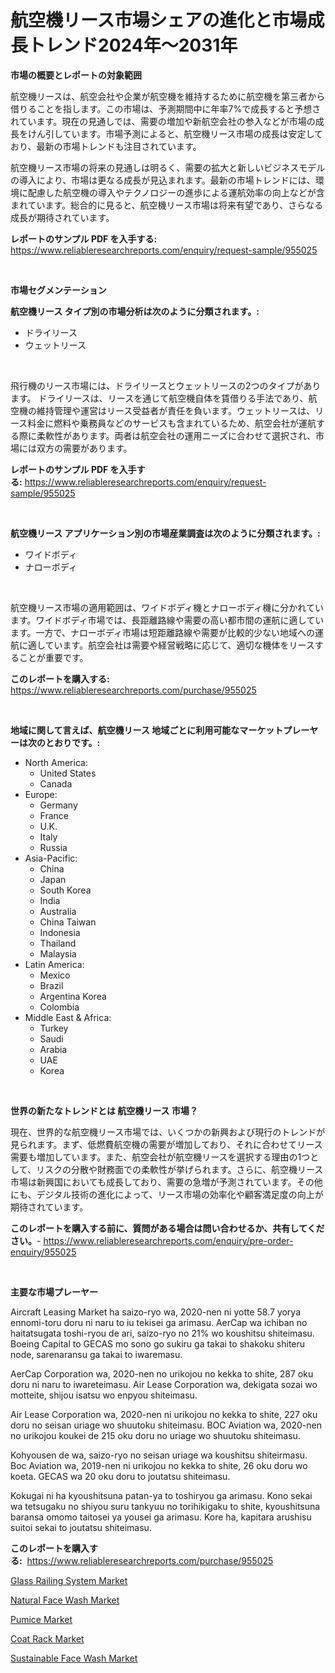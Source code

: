 <p><h1>航空機リース市場シェアの進化と市場成長トレンド2024年〜2031年</h1></p><p><strong>市場の概要とレポートの対象範囲</strong></p>
<p><p>航空機リースは、航空会社や企業が航空機を維持するために航空機を第三者から借りることを指します。この市場は、予測期間中に年率7%で成長すると予想されています。現在の見通しでは、需要の増加や新航空会社の参入などが市場の成長をけん引しています。市場予測によると、航空機リース市場の成長は安定しており、最新の市場トレンドも注目されています。</p><p>航空機リース市場の将来の見通しは明るく、需要の拡大と新しいビジネスモデルの導入により、市場は更なる成長が見込まれます。最新の市場トレンドには、環境に配慮した航空機の導入やテクノロジーの進歩による運航効率の向上などが含まれています。総合的に見ると、航空機リース市場は将来有望であり、さらなる成長が期待されています。</p></p>
<p><strong>レポートのサンプル PDF を入手する:</strong> <a href="https://www.reliableresearchreports.com/enquiry/request-sample/955025">https://www.reliableresearchreports.com/enquiry/request-sample/955025</a></p>
<p>&nbsp;</p>
<p><strong>市場セグメンテーション</strong></p>
<p><strong>航空機リース タイプ別の市場分析は次のように分類されます。:</strong></p>
<p><ul><li>ドライリース</li><li>ウェットリース</li></ul></p>
<p>&nbsp;</p>
<p><p>飛行機のリース市場には、ドライリースとウェットリースの2つのタイプがあります。 ドライリースは、リースを通じて航空機自体を賃借りる手法であり、航空機の維持管理や運営はリース受益者が責任を負います。ウェットリースは、リース料金に燃料や乗務員などのサービスも含まれているため、航空会社が運航する際に柔軟性があります。両者は航空会社の運用ニーズに合わせて選択され、市場には双方の需要があります。</p></p>
<p><strong>レポートのサンプル PDF を入手する:</strong>&nbsp;<a href="https://www.reliableresearchreports.com/enquiry/request-sample/955025">https://www.reliableresearchreports.com/enquiry/request-sample/955025</a></p>
<p>&nbsp;</p>
<p><strong> 航空機リース アプリケーション別の市場産業調査は次のように分類されます。:</strong></p>
<p><ul><li>ワイドボディ</li><li>ナローボディ</li></ul></p>
<p>&nbsp;</p>
<p><p>航空機リース市場の適用範囲は、ワイドボディ機とナローボディ機に分かれています。ワイドボディ市場では、長距離路線や需要の高い都市間の運航に適しています。一方で、ナローボディ市場は短距離路線や需要が比較的少ない地域への運航に適しています。航空会社は需要や経営戦略に応じて、適切な機体をリースすることが重要です。</p></p>
<p><strong>このレポートを購入する:</strong>&nbsp; <a href="https://www.reliableresearchreports.com/purchase/955025">https://www.reliableresearchreports.com/purchase/955025</a></p>
<p>&nbsp;</p>
<p><strong>地域に関して言えば、航空機リース 地域ごとに利用可能なマーケットプレーヤーは次のとおりです。:</strong></p>
<p><ul>
    <li>
        North America:
        <ul>
            <li>United States</li>
            <li>Canada</li>
        </ul>
    </li>
    <li>
        Europe:
        <ul>
            <li>Germany</li>
            <li>France</li>
            <li>U.K.</li>
            <li>Italy</li>
            <li>Russia</li>
        </ul>
    </li>
    <li>
        Asia-Pacific:
        <ul>
            <li>China</li>
            <li>Japan</li>
            <li>South Korea</li>
            <li>India</li>
            <li>Australia</li>
            <li>China Taiwan</li>
            <li>Indonesia</li>
            <li>Thailand</li>
            <li>Malaysia</li>
        </ul>
    </li>
    <li>
        Latin America:
        <ul>
            <li>Mexico</li>
            <li>Brazil</li>
            <li>Argentina Korea</li>
            <li>Colombia</li>
        </ul>
    </li>
    <li>
        Middle East & Africa:
        <ul>
            <li>Turkey</li>
            <li>Saudi</li>
            <li>Arabia</li>
            <li>UAE</li>
            <li>Korea</li>
        </ul>
    </li>
    </ul></p>
<p>&nbsp;</p>
<p><strong>世界の新たなトレンドとは 航空機リース 市場？</strong></p>
<p><p>現在、世界的な航空機リース市場では、いくつかの新興および現行のトレンドが見られます。まず、低燃費航空機の需要が増加しており、それに合わせてリース需要も増加しています。また、航空会社が航空機リースを選択する理由の1つとして、リスクの分散や財務面での柔軟性が挙げられます。さらに、航空機リース市場は新興国においても成長しており、需要の急増が予測されています。その他にも、デジタル技術の進化によって、リース市場の効率化や顧客満足度の向上が期待されています。</p></p>
<p><strong>このレポートを購入する前に、質問がある場合は問い合わせるか、共有してください。</strong>- <a href="https://www.reliableresearchreports.com/enquiry/pre-order-enquiry/955025">https://www.reliableresearchreports.com/enquiry/pre-order-enquiry/955025</a></p>
<p>&nbsp;</p>
<p><strong>主要な市場プレーヤー</strong></p>
<p><p>Aircraft Leasing Market ha saizo-ryo wa, 2020-nen ni yotte 58.7 yorya ennomi-toru doru ni naru to iu tekisei ga arimasu. AerCap wa ichiban no haitatsugata toshi-ryou de ari, saizo-ryo no 21% wo koushitsu shiteimasu. Boeing Capital to GECAS mo sono go sukiru ga takai to shakoku shiteru node, sarenaransu ga takai to iwaremasu.</p><p>AerCap Corporation wa, 2020-nen no urikojou no kekka to shite, 287 oku doru ni naru to iwareteimasu. Air Lease Corporation wa, dekigata sozai wo motteite, shijou isatsu wo enpyou shiteimasu.</p><p>Air Lease Corporation wa, 2020-nen ni urikojou no kekka to shite, 227 oku doru no seisan uriage wo shuutoku shiteimasu. BOC Aviation wa, 2020-nen no urikojou koukei de 215 oku doru no uriage wo shuutoku shiteimasu.</p><p>Kohyousen de wa, saizo-ryo no seisan uriage wa koushitsu shiteirmasu. Boc Aviation wa, 2019-nen ni urikojou no kekka to shite, 26 oku doru wo koeta. GECAS wa 20 oku doru to joutatsu shiteimasu.</p><p>Kokugai ni ha kyoushitsuna patan-ya to toshiryou ga arimasu. Kono sekai wa tetsugaku no shiyou suru tankyuu no torihikigaku to shite, kyoushitsuna baransa omomo taitosei ya yousei ga arimasu. Kore ha, kapitara arushisu suitoi sekai to joutatsu shiteimasu.</p></p>
<p><strong>このレポートを購入する:</strong>&nbsp;&nbsp;<a href="https://www.reliableresearchreports.com/purchase/955025">https://www.reliableresearchreports.com/purchase/955025</a></p>
<p><p><a href="https://github.com/lylyparadise/Market-Research-Report-List-2/blob/main/glass-railing-system-market.md">Glass Railing System Market</a></p><p><a href="https://view.publitas.com/reportprime-1/natural-face-wash-market-offers-provide-insightful-data-for-the-time-period-from-2024-to-2031-and-also-provide-analysis-based-on-application-type-and-region/">Natural Face Wash Market</a></p><p><a href="https://github.com/GroverBarry/Market-Research-Report-List-4/blob/main/pumice-market.md">Pumice Market</a></p><p><a href="https://picayune-night-cbd.notion.site/Coat-Rack-Market-Centers-on-Aspects-such-as-Market-Growth-Market-Share-Market-Opportunity-and-Pro-40884ff39e2a4afbbc6904f83a77432c">Coat Rack Market</a></p><p><a href="https://view.publitas.com/reportprime-1/sustainable-face-wash-market-size-and-examines-its-market-scope-with-a-primary-focus-on-growth-opportunities-and-forecasted-trends-spanning-from-2024-to-2031/">Sustainable Face Wash Market</a></p></p>